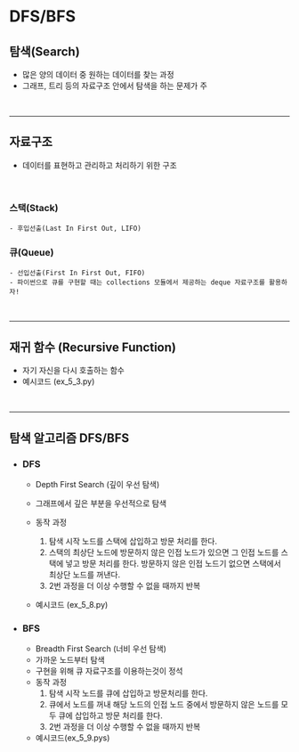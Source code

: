 # DFS/BFS
## 탐색(Search)
- 많은 양의 데이터 중 원하는 데이터를 찾는 과정
- 그래프, 트리 등의 자료구조 안에서 탐색을 하는 문제가 주

<br>

---

## 자료구조
- 데이터를 표현하고 관리하고 처리하기 위한 구조

<br>

### 스택(Stack)
    - 후입선출(Last In First Out, LIFO)
### 큐(Queue)
    - 선입선출(First In First Out, FIFO)
    - 파이썬으로 큐를 구현할 때는 collections 모듈에서 제공하는 deque 자료구조를 활용하자!

<br>

---

## 재귀 함수 (Recursive Function)
- 자기 자신을 다시 호출하는 함수
- 예시코드 (ex_5_3.py)

<br>

---
## 탐색 알고리즘 DFS/BFS
- ### DFS
    - Depth First Search (깊이 우선 탐색)
    - 그래프에서 깊은 부분을 우선적으로 탐색
    - 동작 과정
        1. 탐색 시작 노드를 스택에 삽입하고 방문 처리를 한다.
        2. 스택의 최상단 노드에 방문하지 않은 인접 노드가 있으면 그 인접 노드를 스택에 넣고 방문 처리를 한다. 방문하지 않은 인접 노드기 없으면 스택에서 최상단 노드를 꺼낸다.
        3. 2번 과정을 더 이상 수행할 수 없을 때까지 반복

    - 예시코드 (ex_5_8.py)

- ### BFS
    - Breadth First Search (너비 우선 탐색)
    - 가까운 노드부터 탐색
    - 구현을 위해 큐 자료구조를 이용하는것이 정석
    - 동작 과정
        1. 탐색 시작 노드를 큐에 삽입하고 방문처리를 한다.
        2. 큐에서 노드를 꺼내 해당 노드의 인접 노드 중에서 방문하지 않은 노드를 모두 큐에 삽입하고 방문 처리를 한다.
        3. 2번 과정을 더 이상 수행할 수 없을 때까지 반복
    - 예시코드(ex_5_9.pys)
